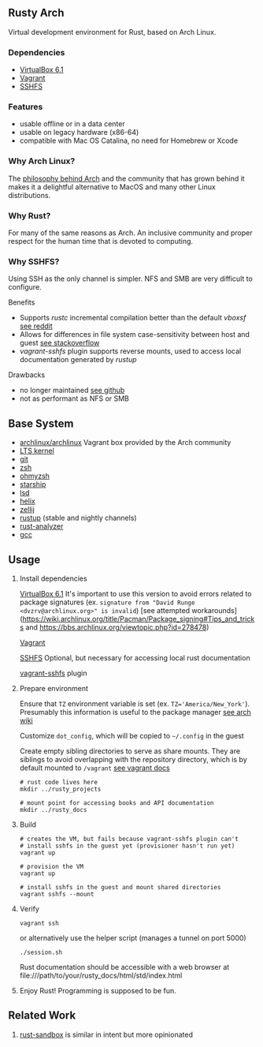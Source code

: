 ## Rusty Arch
Virtual development environment for Rust, based on Arch Linux.

### Dependencies
- [VirtualBox 6.1](https://www.virtualbox.org/manual/)
- [Vagrant](https://developer.hashicorp.com/vagrant/docs)
- [SSHFS](https://github.com/libfuse/sshfs)

### Features
- usable offline or in a data center
- usable on legacy hardware (x86-64)
- compatible with Mac OS Catalina, no need for Homebrew or Xcode 

### Why Arch Linux?
The [philosophy behind Arch](https://en.wikipedia.org/wiki/Arch_Linux#Design_and_principles) and the community that has grown behind it makes it a delightful alternative to
MacOS and many other Linux distributions.

### Why Rust?
For many of the same reasons as Arch. An inclusive community and proper respect for the human time that is devoted to computing.

### Why SSHFS?
Using SSH as the only channel is simpler. NFS and SMB are very difficult to configure.

Benefits

- Supports *rustc* incremental compilation better than the default *vboxsf* [see reddit](https://www.reddit.com/r/rust/comments/7yy9a6/is_rustc_complaining_about_the_filesystem_for)
- Allows for differences in file system case-sensitivity between host and guest [see stackoverflow](https://stackoverflow.com/q/21562913)
- *vagrant-sshfs* plugin supports reverse mounts, used to access local documentation generated by *rustup*

Drawbacks

- no longer maintained [see github](https://github.com/libfuse/sshfs)
- not as performant as NFS or SMB

## Base System

- [archlinux/archlinux](https://app.vagrantup.com/archlinux/boxes/archlinux) Vagrant box provided by the Arch community
- [LTS kernel](https://archlinux.org/packages/core/x86_64/linux-lts/)
- [git](https://en.wikipedia.org/wiki/Git)
- [zsh](https://en.wikipedia.org/wiki/Z_shell)
- [ohmyzsh](https://ohmyz.sh/)
- [starship](https://starship.rs/)
- [lsd](https://crates.io/crates/lsd)
- [helix](https://helix-editor.com/)
- [zellij](https://zellij.dev/)
- [rustup](https://rust-lang.github.io/rustup/) (stable and nightly channels)
- [rust-analyzer](https://blog.rust-lang.org/2022/02/21/rust-analyzer-joins-rust-org.html)
- [gcc](https://en.wikipedia.org/wiki/GNU_Compiler_Collection)

## Usage
1. Install dependencies

    [VirtualBox 6.1](https://www.virtualbox.org/wiki/Download_Old_Builds_6_1)
    It's important to use this version to avoid errors related to package signatures (ex. `signature from "David Runge <dvzrv@archlinux.org>" is invalid`)
    [see attempted workarounds](https://wiki.archlinux.org/title/Pacman/Package_signing#Tips_and_tricks and https://bbs.archlinux.org/viewtopic.php?id=278478)
    
    [Vagrant](https://developer.hashicorp.com/vagrant/downloads)
    
    [SSHFS](https://github.com/libfuse/sshfs)
    Optional, but necessary for accessing local rust documentation
    
    [vagrant-sshfs](https://github.com/dustymabe/vagrant-sshfs) plugin

2. Prepare environment

    Ensure that `TZ` environment variable is set (ex. `TZ='America/New_York'`).
    Presumably this information is useful to the package manager [see arch wiki](https://wiki.archlinux.org/title/installation_guide#Time_zone)
    
    Customize `dot_config`, which will be copied to `~/.config` in the guest
    
    Create empty sibling directories to serve as share mounts. They are siblings to avoid overlapping with the repository directory,
    which is by default mounted to `/vagrant` [see vagrant docs](https://developer.hashicorp.com/vagrant/docs/synced-folders/basic_usage#disabling)
    
    ```
    # rust code lives here
    mkdir ../rusty_projects
    
    # mount point for accessing books and API documentation
    mkdir ../rusty_docs 
    ```

4. Build

    ```
    # creates the VM, but fails because vagrant-sshfs plugin can't
    # install sshfs in the guest yet (provisioner hasn't run yet)
    vagrant up
    
    # provision the VM
    vagrant up
    
    # install sshfs in the guest and mount shared directories
    vagrant sshfs --mount
    ```

5. Verify

    ```
    vagrant ssh 
    ```

    or alternatively use the helper script (manages a tunnel on port 5000)

    ```
    ./session.sh
    ```
    
    Rust documentation should be accessible with a web browser at file:///path/to/your/rusty_docs/html/std/index.html

6. Enjoy Rust! Programming is supposed to be fun.

## Related Work
1. [rust-sandbox](https://github.com/jameslmartin/rust-sandbox) is similar in intent but more opinionated